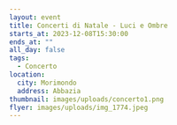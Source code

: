 ```yaml
---
layout: event
title: Concerti di Natale - Luci e Ombre
starts_at: 2023-12-08T15:30:00
ends_at: ""
all_day: false
tags:
  - Concerto
location:
  city: Morimondo
  address: Abbazia
thumbnail: images/uploads/concerto1.png
flyer: images/uploads/img_1774.jpeg
---
```

